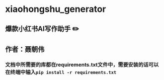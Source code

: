 # xiaohongshu_generator
## 爆款小红书AI写作助手 ✏️
## 作者：聂朝伟
### 文档中所需要的库都在requirements.txt文件中，需要安装的话可以在终端中输入`pip install -r requirements.txt`
